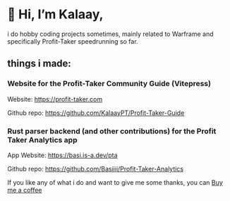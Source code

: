 # 👋 Hi, I’m Kalaay, 

i do hobby coding projects sometimes, mainly related to Warframe and specifically Profit-Taker speedrunning so far.

## things i made:

### Website for the Profit-Taker Community Guide (Vitepress)

Website: https://profit-taker.com

Github repo: https://github.com/KalaayPT/Profit-Taker-Guide

### Rust parser backend (and other contributions) for the Profit Taker Analytics app

App Website: https://basi.is-a.dev/pta

Github repo: https://github.com/Basiiii/Profit-Taker-Analytics

If you like any of what i do and want to give me some thanks, you can [Buy me a coffee](https://ko-fi.com/kalaay)

<!---
KalaayPT/KalaayPT is a ✨ special ✨ repository because its `README.md` (this file) appears on your GitHub profile.
You can click the Preview link to take a look at your changes.
--->
